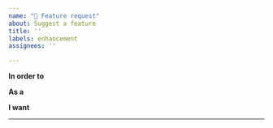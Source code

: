 ```yaml
---
name: "🎉 Feature request"
about: Suggest a feature
title: ''
labels: enhancement
assignees: ''

---
```

<!-- What is the purpose behind this feature? What would the feature's addition bring to the project. -->
**In order to** 

<!-- Who would want this feature? For example: game developer, player, etc. -->
**As a** 

<!-- What do you want? What would it take to leave you satisfied that the feature is completed? -->
**I want** 

---

<!-- Optional free-form description providing any additional information or context that might be helpful. -->
